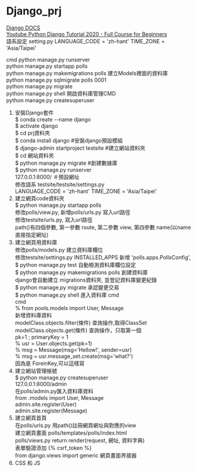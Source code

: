 # Django_prj

[Django DOCS](https://docs.djangoproject.com/en/3.2/)  
[Youtube Python Django Tutorial 2020 - Full Course for Beginners](https://www.youtube.com/watch?v=JT80XhYJdBw)  
語系設定
setting.py
LANGUAGE_CODE = 'zh-hant'
TIME_ZONE = 'Asia/Taipei'

cmd 
python manage.py runserver  
python manage.py startapp polls  
python manage.py makemigrations polls 建立Models裡面的資料庫  
python manage.py sqlmigrate polls 0001  
python manage.py migrate  
python manage.py shell  開啟資料庫管理CMD  
python manage.py createsuperuser  



01. 安裝Django套件  
$ conda create --name django  
$ activate django  
$ cd prj資料夾  
$ conda install django  #安裝django預設模組  
$ django-admin startproject testsite  #建立網站資料夾  
$ cd 網站資料夾  
$ python manage.py migrate  #創建數據庫  
$ python manage.py runserver  
  127.0.0.1:8000/  ＃預設網址  
  修改語系 testsite/testsite/settings.py  
  LANGUAGE_CODE = 'zh-hant'
  TIME_ZONE = 'Asia/Taipei'
02.  建立網頁code資料夾  
$ python manage.py startapp polls  
  修改polls/view.py, 新增polls/urls.py  寫入url路徑  
  修改testsite/urls.py,  寫入url路徑  
  path()有四個參數, 第一參數 route, 第二參數 view, 第四參數 name(以name直接指定網址)  
03.  建立網頁用資料庫  
  修改polls/models.py  建立資料庫欄位  
  修改testsite/settings.py INSTALLED_APPS 新增 'polls.apps.PollsConfig',  
$ python manage.py test  自動檢測資料庫欄位設定  
$ python manage.py makemigrations polls  創建資料庫  
  django會自動建立 migrations資料夾, 並登記資料庫變更紀錄  
$ python manage.py migrate  承認變更交易  
$ python manage.py shell  進入資料庫 cmd  
cmd  
% from pools.models import User, Message  
  新增資料庫資料  
  modelClass.objects.filter(條件)  查詢操作,取得ClassSet  
  modelClass.objects.get(條件)  查詢操作，只取第一個  
  pk=1 ; primaryKey = 1  
% usr = User.objects.get(pk=1)  
% msg = Message(msg='Hellow!', sender=usr)  
% msg = usr.message_set.create(msg='what?')  
  因為是 ForeinKey,可以這樣寫  
04. 建立網站管理帳號  
$ python manage.py createsuperuser  
  127.0.0.1:8000/admin  
  在polls/admin.py匯入資料庫資料  
  from .models import User, Message  
  admin.site.register(User)  
  admin.site.register(Message)  
05. 建立網頁首頁  
  在polls/urls.py 用path()註冊網頁網址與對應的view  
  建立網頁畫面 polls/templates/polls/index.html  
  polls/views.py return render(request, 網址, 資料字典)  
  表單驗證添加 {% csrf_token %}  
  from django.views import generic  網頁畫面界接器  
06. CSS 和 JS  
